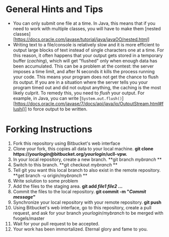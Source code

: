 # General Hints and Tips
* You can only submit one file at a time. In Java, this means that if you need to work with multiple classes, you will have to make them [nested classes][https://docs.oracle.com/javase/tutorial/java/javaOO/nested.html]
* Writing text to a file/console is relatively slow and it is more efficient to output large blocks of text instead of single characters one at a time. For this reason, it often happens that your output gets stored in a temporary buffer (*caching*), which will get "flushed" only when enough data has been accumulated. This can be a problem at the contest: the server imposes a time limit, and after N seconds it kills the process running your code. This means your program does not get the chance to flush its output. If you are in a situation where the server tells you your program timed out and did not output anything, the caching is the most likely culprit. To remedy this, you need to *flush* your output. For example, in Java, you can write [`System.out.flush()`][https://docs.oracle.com/javase/7/docs/api/java/io/OutputStream.html#flush()] to force output to be written.


# Forking Instructions
1. Fork this repository using Bitbucket's web interface
2. Clone your fork, this copies all data to your local machine. **git clone https://*yourlogin*@bitbucket.org/*yourlogin*/ucll-vpw.**
3. In your local repository, create a new branch. **git branch *mybranch* **
4. Switch to this branch. **git checkout *mybranch* **
5. Tell git you want this local branch to also exist in the remote repository. **get branch -u origin/*mybranch* **
6. Write solution to some problem
7. Add the files to the staging area. **git add *file1* *file2* ...**
8. Commit the files to the local repository. **git commit -m "*Commit message*"**
9. Synchronize your local repository with your remote repository. **git push**
10. Using Bitbucket's web interface, go to this repository, create a pull request, and ask for your branch *yourlogin*/*mybranch* to be merged with fvogels/master
11. Wait for your pull request to be accepted.
12. Your work has been immortalized. Eternal glory and fame to you.